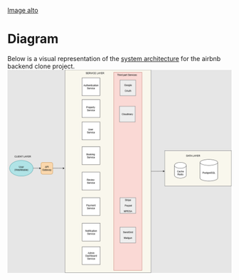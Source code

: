 [Image alto]()

# Diagram
Below is a visual representation of the [system architecture](https://github.com/Fmukanda/alx-airbnb-project-documentation/blob/ceaed058e9b1542617f98dc39e0822f8101dc192/features-and-functionalities/System%20Diagram.drawio.png) for the airbnb backend clone project.
![Image alto](https://github.com/Fmukanda/alx-airbnb-project-documentation/blob/ceaed058e9b1542617f98dc39e0822f8101dc192/features-and-functionalities/System%20Diagram.drawio.png)

